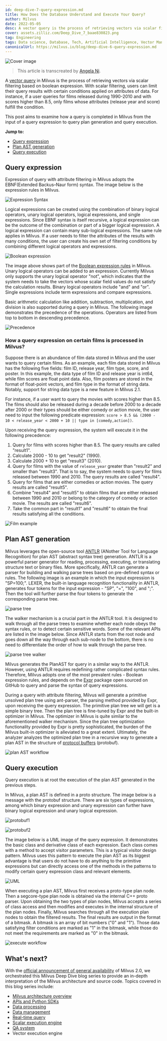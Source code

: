 ```yaml
---
id: deep-dive-7-query-expression.md
title: How Does the Database Understand and Execute Your Query?
author: Milvus
date: 2022-05-05
desc: A vector query is the process of retrieving vectors via scalar filtering.
cover: assets.zilliz.com/Deep_Dive_7_baae830823.png
tag: Engineering
tags: Data science, Database, Tech, Artificial Intelligence, Vector Management
canonicalUrl: https://milvus.io/blog/deep-dive-6-query-expression.md
---
```


![Cover image](https://assets.zilliz.com/Deep_Dive_7_baae830823.png "How Does the Database Understand and Execute Your Query?")

> This article is transcreated by [Angela Ni](https://www.linkedin.com/in/yiyun-n-2aa713163/).

A [vector query](https://milvus.io/docs/v2.0.x/query.md) in Milvus is the process of retrieving vectors via scalar filtering based on boolean expression. With scalar filtering, users can limit their query results with certain conditions applied on attributes of data. For instance, if a user queries for films released during 1990-2010 and with scores higher than 8.5, only films whose attributes (release year and score) fulfill the condition.

This post aims to examine how a query is completed in Milvus from the input of a query expression to query plan generation and query execution. 

**Jump to:**
- [Query expression](#Query-expression)
- [Plan AST generation](#Plan-AST-generation)
- [Query execution](#Query-execution)

## Query expression

Expression of query with attribute filtering in Milvus adopts the EBNF(Extended Backus–Naur form) syntax. The image below is the expression rules in Milvus.

![Expression Syntax](https://assets.zilliz.com/Expression_Syntax_966493a5be.png "The EBNF syntax of a logical expression.")

Logical expressions can be created using the combination of binary logical operators, unary logical operators, logical expressions, and single expressions. Since EBNF syntax is itself recursive, a logical expression can be the outcome of the combination or part of a bigger logical expression. A logical expression can contain many sub-logical expressions. The same rule applies in Milvus. If a user needs to filter the attributes of the results with many conditions, the user can create his own set of filtering conditions by combining different logical operators and expressions.

![Boolean expression](https://assets.zilliz.com/Boolean_expression_1_dce12f8483.png "Boolean expression rules in Milvus.")

The image above shows part of the [Boolean expression rules](https://milvus.io/docs/v2.0.x/boolean.md) in Milvus. Unary logical operators can be added to an expression. Currently Milvus only supports the unary logical operator "not", which indicates that the system needs to take the vectors whose scalar field values do not satisfy the calculation results. Binary logical operators include "and" and "or". Single expressions include term expressions and compare expressions.

Basic arithmetic calculation like addition, subtraction, multiplication, and division is also supported during a query in Milvus. The following image demonstrates the precedence of the operations. Operators are listed from top to bottom in descending precedence.

![Precedence](https://assets.zilliz.com/Precedence_b8cfbdf17b.png "The precedence of operations in Milvus.")

### How a query expression on certain films is processed in Milvus?

Suppose there is an abundance of film data stored in Milvus and the user wants to query certain films. As an example, each film data stored in Milvus has the following five fields: film ID, release year, film type, score, and poster. In this example, the data type of film ID and release year is int64, while film scores are float point data. Also, film posters are stored in the format of float-point vectors, and film type in the format of string data. Notably, support for string data type is a new feature in Milvus 2.1.

For instance, if a user want to query the movies with scores higher than 8.5. The films should also be  released during a decade before 2000 to a decade after 2000 or their types should be either comedy or action movie, the user need to input the following predicate expression: `score > 8.5 && (2000 - 10 < release_year < 2000 + 10 || type in [comedy,action])`.

Upon receiving the query expression, the system will execute it in the following precedence:

1. Query for films with scores higher than 8.5. The query results are called "result1".
2. Calculate 2000 - 10 to get "result2" (1990).
3. Calculate 2000 + 10 to get "result3" (2010).
4. Query for films with the value of `release_year` greater than "result2" and smaller than "result3". That is to say, the system needs to query for films released between 1990 and 2010. The query results are called "result4".
5. Query for films that are either comedies or action movies. The query results are called "result5".
6. Combine "result4" and "result5" to obtain films that are either released between 1990 and 2010 or belong to the category of comedy or action movie. The results are called "result6".
7. Take the common part in "result1" and "result6" to obtain the final results satisfying all the conditions.

![Film example](https://assets.zilliz.com/Frame_1_16_00972a6e5d.png "Querying films in the database.")

## Plan AST generation

Milvus leverages the open-source tool [ANTLR](https://www.antlr.org/) (ANother Tool for Language Recognition) for plan AST (abstract syntax tree) generation. ANTLR is a powerful parser generator for reading, processing, executing, or translating structure text or binary files. More specifically, ANTLR can generate a parser for building and walking parse trees based on pre-defined syntax or rules. The following image is an example in which the input expression is "SP=100;". LEXER, the built-in language recognition functionality in ANTLR, generates four tokens for the input expression - "SP", "=", "100", and ";". Then the tool will further parse the four tokens to generate the corresponding parse tree.

![parse tree](https://assets.zilliz.com/parse_tree_b2c3fb0b36.png "Generating a parse tree for the input expression.")

The walker mechanism is a crucial part in the ANTLR tool. It is designed to walk through all the parse trees to examine whether each node obeys the syntax rules, or to detect certain sensitive words. Some of the relevant APIs are listed in the image below. Since ANTLR starts from the root node and goes down all the way through each sub-node to the bottom, there is no need to differentiate the order of how to walk through the parse tree. 

![parse tree walker](https://assets.zilliz.com/parse_tree_walker_9a27942502.png "The parse-tree walker mechanism in ANTLR.")

Milvus generates the PlanAST for query in a similar way to the ANTLR. However, using ANTLR requires redefining rather complicated syntax rules. Therefore, Milvus adopts one of the most prevalent rules - Boolean expression rules, and depends on the [Expr](https://github.com/antonmedv/expr) package open sourced on GitHub to query and parse the syntax of query expressions.

During a query with attribute filtering, Milvus will generate a primitive unsolved plan tree using ant-parser, the parsing method provided by Expr, upon receiving the query expression. The primitive plan tree we will get is a simple binary tree. Then the plan tree is fine-tuned by Expr and the built-in optimizer in Milvus. The optimizer in Milvus is quite similar to the aforementioned walker mechanism. Since the plan tree optimization functionality provided by Expr is pretty sophisticated, the burden of the Milvus built-in optimizer is alleviated to a great extent. Ultimately, the analyzer analyzes the optimized plan tree in a recursive way to generate a plan AST in the structure of [protocol buffers](https://developers.google.com/protocol-buffers) (protobuf).

![plan AST workflow](https://assets.zilliz.com/plan_AST_workflow_3e50b7a0d4.png "The workflow of generating a plan AST in Milvus.")

## Query execution

Query execution is at root the execution of the plan AST generated in the previous steps.

In Milvus, a plan AST is defined in a proto structure. The image below is a message with the protobuf structure. There are six types of expressions, among which binary expression and unary expression can further have binary logical expression and unary logical expression.

![protobuf1](https://assets.zilliz.com/Protobuf1_232132dcf2.png "A query message with the protobuf structure.")

![protobuf2](https://assets.zilliz.com/protobuf2_193f92f033.png "A query message with the protobuf structure.")

The image below is a UML image of the query expression. It demonstrates the basic class and derivative class of each expression. Each class comes with a method to accept visitor parameters. This is a typical visitor design pattern. Milvus uses this pattern to execute the plan AST as its biggest advantage is that users do not have to do anything to the primitive expressions but can directly access one of the methods in the patterns to modify certain query expression class and relevant elements.

![UML](https://assets.zilliz.com/UML_1238bc30e1.png "A UML image of the query expression.")

When executing a plan AST, Milvus first receives a proto-type plan node. Then a segcore-type plan node is obtained via the internal C++ proto parser. Upon obtaining the two types of plan nodes, Milvus accepts a series of class access and then modifies and executes in the internal structure of the plan nodes. Finally, Milvus searches through all the execution plan nodes to obtain the filtered results. The final results are output in the format of a bitmask. A bitmask is an array of bit numbers ("0" and "1"). Those data satisfying filter conditions are marked as "1" in the bitmask, while those do not meet the requirements are marked as "0" in the bitmask.

![execute workflow](https://assets.zilliz.com/execute_workflow_d89f1ee925.png "The workflow of executing a plan AST in Milvus.")

## What's next?

With the [official announcement of general availability](https://milvus.io/blog/2022-1-25-annoucing-general-availability-of-milvus-2-0.md) of Milvus 2.0, we orchestrated this Milvus Deep Dive blog series to provide an in-depth interpretation of the Milvus architecture and source code. Topics covered in this blog series include:

- [Milvus architecture overview](https://milvus.io/blog/deep-dive-1-milvus-architecture-overview.md)
- [APIs and Python SDKs](https://milvus.io/blog/deep-dive-2-milvus-sdk-and-api.md)
- [Data processing](https://milvus.io/blog/deep-dive-3-data-processing.md)
- [Data management](https://milvus.io/blog/deep-dive-4-data-insertion-and-data-persistence.md)
- [Real-time query](https://milvus.io/blog/deep-dive-5-real-time-query.md)
- [Scalar execution engine](https://milvus.io/blog/deep-dive-7-query-expression.md)
- [QA system](https://milvus.io/blog/deep-dive-6-oss-qa.md)
- Vector execution engine




